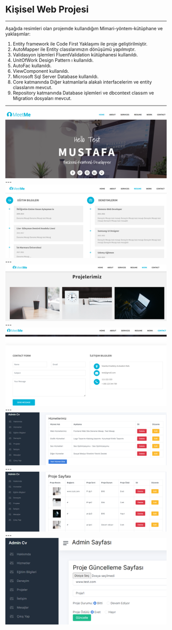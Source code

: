 # Kişisel Web Projesi
---
Aşağıda resimleri olan projemde kullandığım Mimari-yöntem-kütüphane ve yaklaşımlar:
1. Entity framework ile Code First Yaklaşımı ile proje geliştirilmiştir.
2. AutoMapper ile Entity classlarımızın dönüşümü yapılmıştır.
3. Validasyon işlemleri FluentValidation kütüphanesi kullanıldı.
4. UnitOfWork Design Pattern ı kullanıldı.
5. AutoFac kullanıldı.
6. ViewComponent kullanıldı.
7. Microsoft Sql Server Database kullanıldı.
8. Core katmanında Diğer katmanlarla alakalı interfacelerim ve entity classlarım mevcut.
9. Repository katmanında Database işlemleri ve dbcontext classım ve Migration dosyaları mevcut.

---

<img src="https://github.com/yazbabamyaz/ResumeWebProjectNetCore/blob/master/ResumeProjectWeb/wwwroot/Readme_image/1.png">
---

<img src="https://github.com/yazbabamyaz/ResumeWebProjectNetCore/blob/master/ResumeProjectWeb/wwwroot/Readme_image/2.png">
---
<img src="https://github.com/yazbabamyaz/ResumeWebProjectNetCore/blob/master/ResumeProjectWeb/wwwroot/Readme_image/3.png">
---
<img src="https://github.com/yazbabamyaz/ResumeWebProjectNetCore/blob/master/ResumeProjectWeb/wwwroot/Readme_image/4.png">
---
<img src="https://github.com/yazbabamyaz/ResumeWebProjectNetCore/blob/master/ResumeProjectWeb/wwwroot/Readme_image/Admin2.png">
---
<img src="https://github.com/yazbabamyaz/ResumeWebProjectNetCore/blob/master/ResumeProjectWeb/wwwroot/Readme_image/Admin3.png">
---
<img src="https://github.com/yazbabamyaz/ResumeWebProjectNetCore/blob/master/ResumeProjectWeb/wwwroot/Readme_image/Admin4.png">

